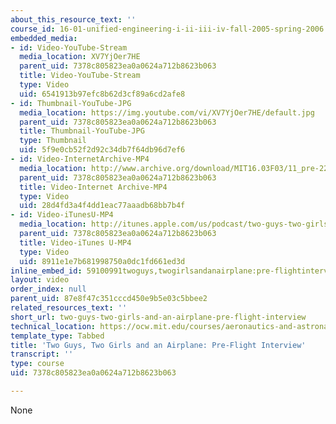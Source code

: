 ```yaml
---
about_this_resource_text: ''
course_id: 16-01-unified-engineering-i-ii-iii-iv-fall-2005-spring-2006
embedded_media:
- id: Video-YouTube-Stream
  media_location: XV7YjOer7HE
  parent_uid: 7378c805823ea0a0624a712b8623b063
  title: Video-YouTube-Stream
  type: Video
  uid: 6541913b97efc8b62d3cf89a6cd2afe8
- id: Thumbnail-YouTube-JPG
  media_location: https://img.youtube.com/vi/XV7YjOer7HE/default.jpg
  parent_uid: 7378c805823ea0a0624a712b8623b063
  title: Thumbnail-YouTube-JPG
  type: Thumbnail
  uid: 5f9e0cb52f2d92c34db7f64db96d7ef6
- id: Video-InternetArchive-MP4
  media_location: http://www.archive.org/download/MIT16.03F03/11_pre-220k.mp4
  parent_uid: 7378c805823ea0a0624a712b8623b063
  title: Video-Internet Archive-MP4
  type: Video
  uid: 28d4fd3a4f4dd1eac77aaadb68bb7b4f
- id: Video-iTunesU-MP4
  media_location: http://itunes.apple.com/us/podcast/two-guys-two-girls-airplane/id354868963?i=80690323
  parent_uid: 7378c805823ea0a0624a712b8623b063
  title: Video-iTunes U-MP4
  type: Video
  uid: 8911e1e7b681998750a0dc1fd661ed3d
inline_embed_id: 59100991twoguys,twogirlsandanairplane:pre-flightinterview64017193
layout: video
order_index: null
parent_uid: 87e8f47c351cccd450e9b5e03c5bbee2
related_resources_text: ''
short_url: two-guys-two-girls-and-an-airplane-pre-flight-interview
technical_location: https://ocw.mit.edu/courses/aeronautics-and-astronautics/16-01-unified-engineering-i-ii-iii-iv-fall-2005-spring-2006/systems-labs-04/two-guys-two-girls-and-an-airplane-pre-flight-interview
template_type: Tabbed
title: 'Two Guys, Two Girls and an Airplane: Pre-Flight Interview'
transcript: ''
type: course
uid: 7378c805823ea0a0624a712b8623b063

---
```

None